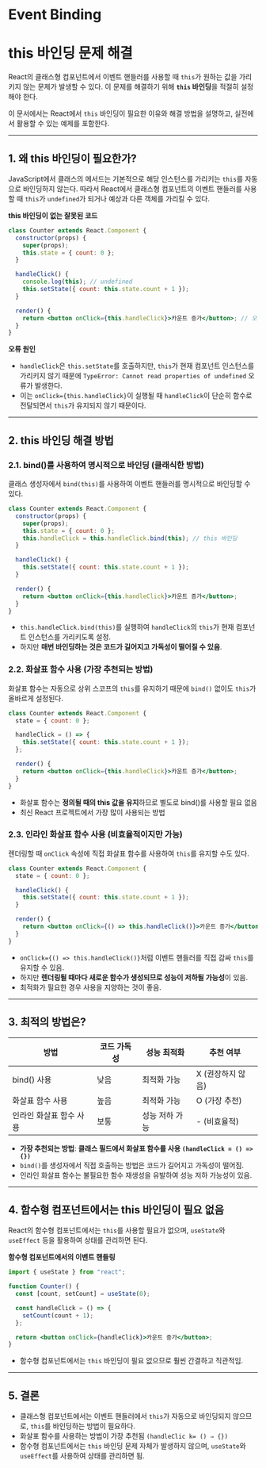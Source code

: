 # Event Binding

# this 바인딩 문제 해결

React의 클래스형 컴포넌트에서 이벤트 핸들러를 사용할 때 `this`가 원하는 값을 가리키지 않는 문제가 발생할 수 있다. 이 문제를 해결하기 위해 **`this` 바인딩**을 적절히 설정해야 한다.

이 문서에서는 React에서 `this` 바인딩이 필요한 이유와 해결 방법을 설명하고, 실전에서 활용할 수 있는 예제를 포함한다.

---

## 1. 왜 this 바인딩이 필요한가?

JavaScript에서 클래스의 메서드는 기본적으로 해당 인스턴스를 가리키는 `this`를 자동으로 바인딩하지 않는다. 따라서 React에서 클래스형 컴포넌트의 이벤트 핸들러를 사용할 때 `this`가 `undefined`가 되거나 예상과 다른 객체를 가리킬 수 있다.

**this 바인딩이 없는 잘못된 코드**

```jsx
class Counter extends React.Component {
  constructor(props) {
    super(props);
    this.state = { count: 0 };
  }

  handleClick() {
    console.log(this); // undefined
    this.setState({ count: this.state.count + 1 });
  }

  render() {
    return <button onClick={this.handleClick}>카운트 증가</button>; // 오류 발생
  }
}
```

**오류 원인**

- `handleClick`은 `this.setState`를 호출하지만, `this`가 현재 컴포넌트 인스턴스를 가리키지 않기 때문에 `TypeError: Cannot read properties of undefined` 오류가 발생한다.
- 이는 `onClick={this.handleClick}`이 실행될 때 `handleClick`이 단순히 함수로 전달되면서 `this`가 유지되지 않기 때문이다.

---

## 2. this 바인딩 해결 방법

### 2.1. bind()를 사용하여 명시적으로 바인딩 (클래식한 방법)

클래스 생성자에서 `bind(this)`를 사용하여 이벤트 핸들러를 명시적으로 바인딩할 수 있다.

```jsx
class Counter extends React.Component {
  constructor(props) {
    super(props);
    this.state = { count: 0 };
    this.handleClick = this.handleClick.bind(this); // this 바인딩
  }

  handleClick() {
    this.setState({ count: this.state.count + 1 });
  }

  render() {
    return <button onClick={this.handleClick}>카운트 증가</button>;
  }
}
```

- `this.handleClick.bind(this)`를 실행하여 `handleClick`의 `this`가 현재 컴포넌트 인스턴스를 가리키도록 설정.
- 하지만 **매번 바인딩하는 것은 코드가 길어지고 가독성이 떨어질 수 있음**.

### 2.2. 화살표 함수 사용 (가장 추천되는 방법)

화살표 함수는 자동으로 상위 스코프의 `this`를 유지하기 때문에 `bind()` 없이도 `this`가 올바르게 설정된다.

```jsx
class Counter extends React.Component {
  state = { count: 0 };

  handleClick = () => {
    this.setState({ count: this.state.count + 1 });
  };

  render() {
    return <button onClick={this.handleClick}>카운트 증가</button>;
  }
}
```

- 화살표 함수는 **정의될 때의 this 값을 유지**하므로 별도로 bind()를 사용할 필요 없음
- 최신 React 프로젝트에서 가장 많이 사용되는 방법

### 2.3. 인라인 화살표 함수 사용 (비효율적이지만 가능)

렌더링할 때 `onClick` 속성에 직접 화살표 함수를 사용하여 `this`를 유지할 수도 있다.

```jsx
class Counter extends React.Component {
  state = { count: 0 };

  handleClick() {
    this.setState({ count: this.state.count + 1 });
  }

  render() {
    return <button onClick={() => this.handleClick()}>카운트 증가</button>;
  }
}
```

- `onClick={() => this.handleClick()}`처럼 이벤트 핸들러를 직접 감싸 `this`를 유지할 수 있음.
- 하지만 **렌더링될 때마다 새로운 함수가 생성되므로 성능이 저하될 가능성**이 있음.
- 최적화가 필요한 경우 사용을 지양하는 것이 좋음.

---

## 3. 최적의 방법은?

| **방법** | **코드 가독성** | **성능 최적화** | **추천 여부** |
| --- | --- | --- | --- |
| bind() 사용 | 낮음 | 최적화 가능 | X (권장하지 않음) |
| 화살표 함수 사용 | 높음 | 최적화 가능 | O (가장 추천) |
| 인라인 화살표 함수 사용 | 보통 | 성능 저하 가능 |  - (비효율적) |
- **가장 추천되는 방법**: **클래스 필드에서 화살표 함수를 사용 `(handleClick = () => {})`**
- `bind()`를 생성자에서 직접 호출하는 방법은 코드가 길어지고 가독성이 떨어짐.
- 인라인 화살표 함수는 불필요한 함수 재생성을 유발하여 성능 저하 가능성이 있음.

---

## 4. 함수형 컴포넌트에서는 this 바인딩이 필요 없음

React의 함수형 컴포넌트에서는 `this`를 사용할 필요가 없으며, `useState`와 `useEffect` 등을 활용하여 상태를 관리하면 된다.

**함수형 컴포넌트에서의 이벤트 핸들링**

```jsx
import { useState } from "react";

function Counter() {
  const [count, setCount] = useState(0);

  const handleClick = () => {
    setCount(count + 1);
  };

  return <button onClick={handleClick}>카운트 증가</button>;
}
```

- 함수형 컴포넌트에서는 `this` 바인딩이 필요 없으므로 훨씬 간결하고 직관적임.

---

## 5. 결론

- 클래스형 컴포넌트에서는 이벤트 핸들러에서 `this`가 자동으로 바인딩되지 않으므로, `this`를 바인딩하는 방법이 필요하다.
- 화살표 함수를 사용하는 방법이 가장 추천됨 `(handleClic k= () ⇒ {})`
- 함수형 컴포넌트에서는 `this` 바인딩 문제 자체가 발생하지 않으며, `useState`와 `useEffect`를 사용하여 상태를 관리하면 됨.